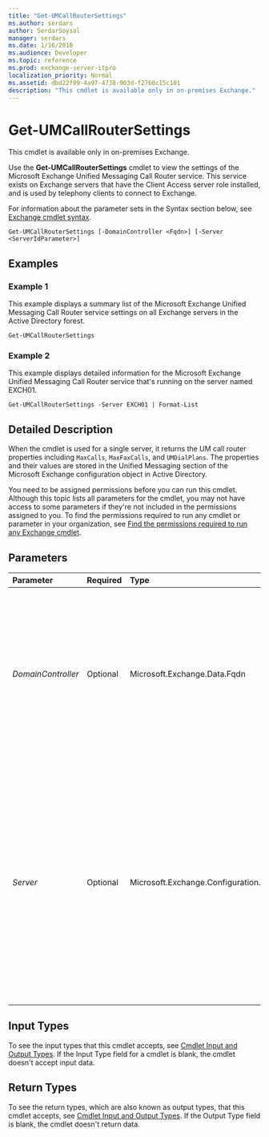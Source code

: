 ```yaml
---
title: "Get-UMCallRouterSettings"
ms.author: serdars
author: SerdarSoysal
manager: serdars
ms.date: 1/16/2018
ms.audience: Developer
ms.topic: reference
ms.prod: exchange-server-itpro
localization_priority: Normal
ms.assetid: dbd22f09-4a97-4738-903d-f2760c15c101
description: "This cmdlet is available only in on-premises Exchange."
---
```


# Get-UMCallRouterSettings

This cmdlet is available only in on-premises Exchange. 
  
Use the **Get-UMCallRouterSettings** cmdlet to view the settings of the Microsoft Exchange Unified Messaging Call Router service. This service exists on Exchange servers that have the Client Access server role installed, and is used by telephony clients to connect to Exchange.
  
For information about the parameter sets in the Syntax section below, see [Exchange cmdlet syntax](https://technet.microsoft.com/library/bb123552.aspx). 
  
```
Get-UMCallRouterSettings [-DomainController <Fqdn>] [-Server <ServerIdParameter>]

```

## Examples
<a name="Examples"> </a>

### Example 1

This example displays a summary list of the Microsoft Exchange Unified Messaging Call Router service settings on all Exchange servers in the Active Directory forest.
  
```
Get-UMCallRouterSettings
```

### Example 2

This example displays detailed information for the Microsoft Exchange Unified Messaging Call Router service that's running on the server named EXCH01.
  
```
Get-UMCallRouterSettings -Server EXCH01 | Format-List
```

## Detailed Description
<a name="DetailedDescription"> </a>

When the cmdlet is used for a single server, it returns the UM call router properties including  `MaxCalls`,  `MaxFaxCalls`, and  `UMDialPlans`. The properties and their values are stored in the Unified Messaging section of the Microsoft Exchange configuration object in Active Directory.
  
You need to be assigned permissions before you can run this cmdlet. Although this topic lists all parameters for the cmdlet, you may not have access to some parameters if they're not included in the permissions assigned to you. To find the permissions required to run any cmdlet or parameter in your organization, see [Find the permissions required to run any Exchange cmdlet](https://technet.microsoft.com/library/mt432940.aspx).
  
## Parameters
<a name="DetailedDescription"> </a>

|**Parameter**|**Required**|**Type**|**Description**|
|:-----|:-----|:-----|:-----|
| _DomainController_ <br/> |Optional  <br/> |Microsoft.Exchange.Data.Fqdn  <br/> |The _DomainController_ parameter specifies the domain controller that's used by this cmdlet to read data from or write data to Active Directory. You identify the domain controller by its fully qualified domain name (FQDN). For example, `dc01.contoso.com`.  <br/> |
| _Server_ <br/> |Optional  <br/> |Microsoft.Exchange.Configuration.Tasks.ServerIdParameter  <br/> | The _Server_ parameter specifies the Exchange server where you want to run this command. You can use any value that uniquely identifies the server. For example: <br/>  Name <br/>  FQDN <br/>  Distinguished name (DN) <br/>  Exchange Legacy DN <br/>  If you don't use this parameter, the command is run on the local server. <br/> |
   
## Input Types
<a name="InputTypes"> </a>

To see the input types that this cmdlet accepts, see [Cmdlet Input and Output Types](http://go.microsoft.com/fwlink/p/?linkId=616387). If the Input Type field for a cmdlet is blank, the cmdlet doesn't accept input data. 
  
## Return Types
<a name="ReturnTypes"> </a>

To see the return types, which are also known as output types, that this cmdlet accepts, see [Cmdlet Input and Output Types](http://go.microsoft.com/fwlink/p/?linkId=616387). If the Output Type field is blank, the cmdlet doesn't return data. 
  

